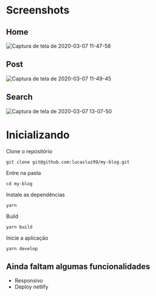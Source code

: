 # Screenshots

## Home
![Captura de tela de 2020-03-07 11-47-58](https://user-images.githubusercontent.com/53489804/76145603-93756b80-6069-11ea-9dad-7c43773495fb.png)

## Post
![Captura de tela de 2020-03-07 11-49-45](https://user-images.githubusercontent.com/53489804/76145628-db948e00-6069-11ea-8e85-e51e18e5fefd.png)

## Search
![Captura de tela de 2020-03-07 13-07-50](https://user-images.githubusercontent.com/53489804/76146803-ae99a880-6074-11ea-82cf-6a5e7329b351.png)



# Inicializando

 Clone o repositório

`git clone git@github.com:lucasluz99/my-blog.git`

 Entre na pasta

`cd my-blog`

 Instale as dependências

 `yarn`
 
 Build

 `yarn build`

 Inicie a aplicação

`yarn develop`


## Ainda faltam algumas funcionalidades

- Responsivo
- Deploy netlify
